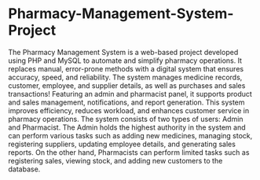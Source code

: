 # Pharmacy-Management-System-Project
The Pharmacy Management System is a web-based project developed using PHP and MySQL to automate and simplify pharmacy operations. It replaces manual, error-prone methods with a digital system that ensures accuracy, speed, and reliability. The system manages medicine records, customer, employee, and supplier details, as well as purchases and sales transactions!
Featuring an admin and pharmacist panel, it supports product and sales management, notifications, and report generation. This system improves efficiency, reduces workload, and enhances customer service in pharmacy operations.
The system consists of two types of users: Admin and Pharmacist. The Admin holds the highest authority in the system and can perform various tasks such as adding new medicines, managing stock, registering suppliers, updating employee details, and generating sales reports. On the other hand, Pharmacists can perform limited tasks such as registering sales, viewing stock, and adding new customers to the database.

